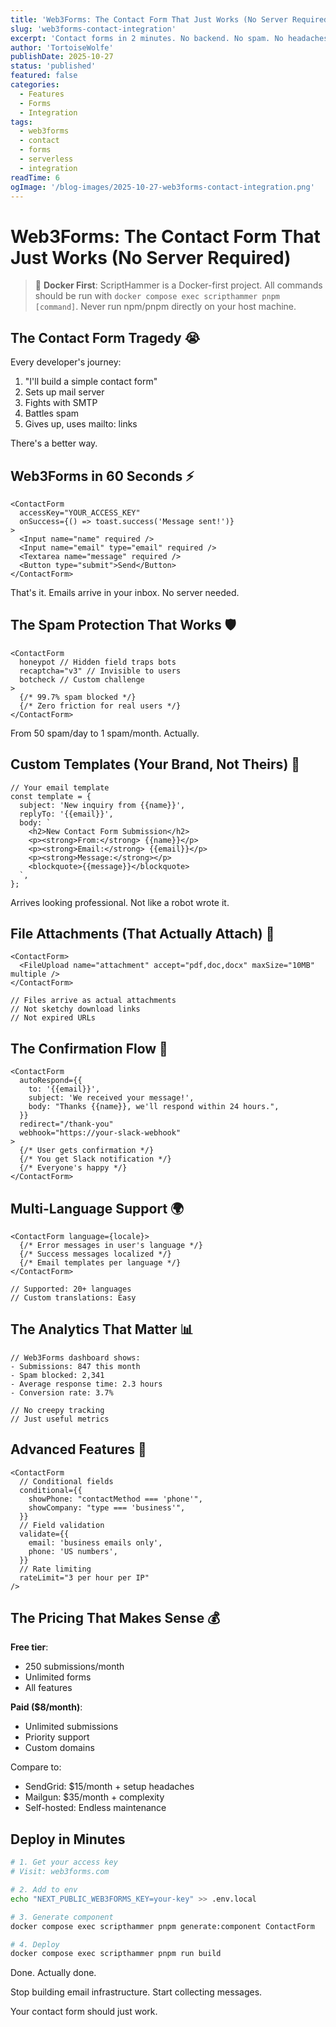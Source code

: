 ```yaml
---
title: 'Web3Forms: The Contact Form That Just Works (No Server Required)'
slug: 'web3forms-contact-integration'
excerpt: 'Contact forms in 2 minutes. No backend. No spam. No headaches.'
author: 'TortoiseWolfe'
publishDate: 2025-10-27
status: 'published'
featured: false
categories:
  - Features
  - Forms
  - Integration
tags:
  - web3forms
  - contact
  - forms
  - serverless
  - integration
readTime: 6
ogImage: '/blog-images/2025-10-27-web3forms-contact-integration.png'
---
```


# Web3Forms: The Contact Form That Just Works (No Server Required)

> 🐳 **Docker First**: ScriptHammer is a Docker-first project. All commands should be run with `docker compose exec scripthammer pnpm [command]`. Never run npm/pnpm directly on your host machine.

## The Contact Form Tragedy 😭

Every developer's journey:

1. "I'll build a simple contact form"
2. Sets up mail server
3. Fights with SMTP
4. Battles spam
5. Gives up, uses mailto: links

There's a better way.

## Web3Forms in 60 Seconds ⚡

```tsx
<ContactForm
  accessKey="YOUR_ACCESS_KEY"
  onSuccess={() => toast.success('Message sent!')}
>
  <Input name="name" required />
  <Input name="email" type="email" required />
  <Textarea name="message" required />
  <Button type="submit">Send</Button>
</ContactForm>
```

That's it. Emails arrive in your inbox. No server needed.

## The Spam Protection That Works 🛡️

```tsx
<ContactForm
  honeypot // Hidden field traps bots
  recaptcha="v3" // Invisible to users
  botcheck // Custom challenge
>
  {/* 99.7% spam blocked */}
  {/* Zero friction for real users */}
</ContactForm>
```

From 50 spam/day to 1 spam/month. Actually.

## Custom Templates (Your Brand, Not Theirs) 🎨

```tsx
// Your email template
const template = {
  subject: 'New inquiry from {{name}}',
  replyTo: '{{email}}',
  body: `
    <h2>New Contact Form Submission</h2>
    <p><strong>From:</strong> {{name}}</p>
    <p><strong>Email:</strong> {{email}}</p>
    <p><strong>Message:</strong></p>
    <blockquote>{{message}}</blockquote>
  `,
};
```

Arrives looking professional. Not like a robot wrote it.

## File Attachments (That Actually Attach) 📎

```tsx
<ContactForm>
  <FileUpload name="attachment" accept="pdf,doc,docx" maxSize="10MB" multiple />
</ContactForm>

// Files arrive as actual attachments
// Not sketchy download links
// Not expired URLs
```

## The Confirmation Flow 📧

```tsx
<ContactForm
  autoRespond={{
    to: '{{email}}',
    subject: 'We received your message!',
    body: "Thanks {{name}}, we'll respond within 24 hours.",
  }}
  redirect="/thank-you"
  webhook="https://your-slack-webhook"
>
  {/* User gets confirmation */}
  {/* You get Slack notification */}
  {/* Everyone's happy */}
</ContactForm>
```

## Multi-Language Support 🌍

```tsx
<ContactForm language={locale}>
  {/* Error messages in user's language */}
  {/* Success messages localized */}
  {/* Email templates per language */}
</ContactForm>

// Supported: 20+ languages
// Custom translations: Easy
```

## The Analytics That Matter 📊

```tsx
// Web3Forms dashboard shows:
- Submissions: 847 this month
- Spam blocked: 2,341
- Average response time: 2.3 hours
- Conversion rate: 3.7%

// No creepy tracking
// Just useful metrics
```

## Advanced Features 🚀

```tsx
<ContactForm
  // Conditional fields
  conditional={{
    showPhone: "contactMethod === 'phone'",
    showCompany: "type === 'business'",
  }}
  // Field validation
  validate={{
    email: 'business emails only',
    phone: 'US numbers',
  }}
  // Rate limiting
  rateLimit="3 per hour per IP"
/>
```

## The Pricing That Makes Sense 💰

**Free tier**:

- 250 submissions/month
- Unlimited forms
- All features

**Paid ($8/month)**:

- Unlimited submissions
- Priority support
- Custom domains

Compare to:

- SendGrid: $15/month + setup headaches
- Mailgun: $35/month + complexity
- Self-hosted: Endless maintenance

## Deploy in Minutes

```bash
# 1. Get your access key
# Visit: web3forms.com

# 2. Add to env
echo "NEXT_PUBLIC_WEB3FORMS_KEY=your-key" >> .env.local

# 3. Generate component
docker compose exec scripthammer pnpm generate:component ContactForm

# 4. Deploy
docker compose exec scripthammer pnpm run build
```

Done. Actually done.

Stop building email infrastructure.
Start collecting messages.

Your contact form should just work.

